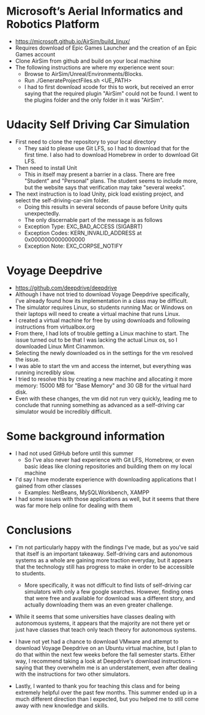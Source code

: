 # Microsoft’s Aerial Informatics and Robotics Platform
* https://microsoft.github.io/AirSim/build_linux/
* Requires download of Epic Games Launcher and the creation of an Epic Games account
* Clone AirSim from github and build on your local machine
* The following instructions are where my experience went sour:
	* Browse to AirSim/Unreal/Environments/Blocks.
	* Run ./GenerateProjectFiles.sh <UE_PATH> 
	* I had to first download xcode for this to work, but received an error saying that the required plugin "AirSim" could not be found.
	 I went to the plugins folder and the only folder in it was "AirSim". 
	 
# Udacity Self Driving Car Simulation
* First need to clone the repository to your local directory
	* They said to please use Git LFS, so I had to download that for the first time. I also had to download Homebrew in order to download Git LFS.
* Then need to install Unit
	* This in itself may present a barrier in a class. There are free "Student" and "Personal" plans. The student seems to include more, but the website says that
	verification may take "several weeks". 
* The next instruction is to load Unity, pick load existing project, and select the self-driving-car-sim folder.
	* Doing this results in several seconds of pause before Unity quits unexpectedly. 
	* The only discernable part of the message is as follows
	* Exception Type:        EXC_BAD_ACCESS (SIGABRT)
	* Exception Codes:       KERN_INVALID_ADDRESS at 0x0000000000000000
	* Exception Note:        EXC_CORPSE_NOTIFY
	
# Voyage Deepdrive
* https://github.com/deepdrive/deepdrive
* Although I have not tried to download Voyage Deepdrive specifically, I've already found how its implementation in a class may be difficult.
* The simulator requires Linux, so students running Mac or Windows on their laptops will need to create a virtual machine that runs Linux.
* I created a virtual machine for free by using downloads and following instructions from virtualbox.org
* From there, I had lots of trouble getting a Linux machine to start. The issue turned out to be that I was lacking the actual Linux os, so I downloaded Linux Mint
	Cinammon. 
* Selecting the newly downloaded os in the settings for the vm resolved the issue.
* I was able to start the vm and access the internet, but everything was running incredibly slow.
* I tried to resolve this by creating a new machine and allocating it more memory: 15000 MB for "Base Memory" and 30 GB for the virtual hard disk.
* Even with these changes, the vm did not run very quickly, leading me to conclude that running something as advanced as a self-driving car simulator
would be incredibly difficult.


# Some background information
* I had not used GitHub before until this summer
	* So I've also never had experience with Git LFS, Homebrew, or even basic ideas like cloning repositories and building them on my local machine
* I'd say I have moderate experience with downloading applications that I gained from other classes
	* Examples: NetBeans, MySQLWorkbench, XAMPP
* I had some issues with those applications as well, but it seems that there was far more help online for dealing with them


# Conclusions
* I'm not particularly happy with the findings I've made, but as you've said that itself is an important takeaway. Self-driving cars and autonomous systems as a whole are gaining more traction everyday, but it appears that the technology still has progress to make in order to be accessible to students.
	* More specifically, it was not difficult to find lists of self-driving car simulators with only a few google searches. However, finding ones that were free and available for download was a different story, and actually downloading them was an even greater challenge.
* While it seems that some universities have classes dealing with autonomous systems, it appears that the majority are not there yet or just have classes that teach only teach theory for autonomous systems.
* I have not yet had a chance to download VMware and attempt to download Voyage Deepdrive on an Ubuntu virtual machine, but I plan to do that within the next few weeks before the fall semester starts. Either way, I recommend taking a look at Deepdrive's download instructions - saying that they overwhelm me is an understatement, even after dealing with the instructions for two other simulators. 

* Lastly, I wanted to thank you for teaching this class and for being extremely helpful over the past few months. This summer ended up in a much different direction than I expected, but you helped me to still come away with new knowledge and skills.
